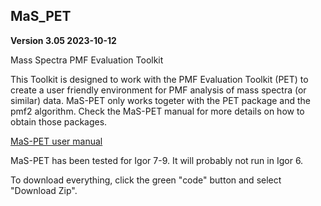 ## MaS_PET
**Version 3.05 2023-10-12**

Mass Spectra PMF Evaluation Toolkit

This Toolkit is designed to work with the PMF Evaluation Toolkit (PET) to create a user friendly environment for PMF analysis of mass spectra (or similar) data.
MaS-PET only works togeter with the PET package and the pmf2 algorithm. Check the MaS-PET manual for more details on how to obtain those packages.

[MaS-PET user manual](https://docs.google.com/document/d/1Pp3fKmbjSWsZof1nTggsZeYA08lPByCMNrzk0OhDxBw/edit?usp=sharing)

MaS-PET has been tested for Igor 7-9. It will probably not run in Igor 6.

To download everything, click the green "code" button and select "Download Zip".
